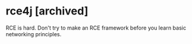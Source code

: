 # rce4j \[archived\]

RCE is hard. Don't try to make an RCE framework before you learn basic networking principles.
